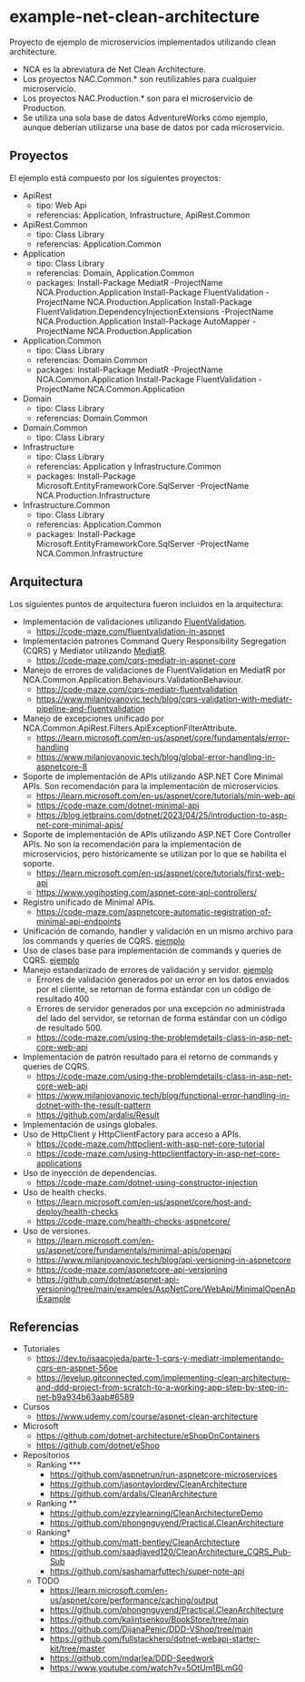 # example-net-clean-architecture

Proyecto de ejemplo de microservicios implementados utilizando clean architecture.

- NCA es la abreviatura de Net Clean Architecture.
- Los proyectos NAC.Common.\* son reutilizables para cualquier microservicio.
- Los proyectos NAC.Production.\* son para el microservicio de Production.
- Se utiliza una sola base de datos AdventureWorks cómo ejemplo, aunque deberían utilizarse una base de datos por cada microservicio.

## Proyectos

El ejemplo está compuesto por los siguientes proyectos:

- ApiRest
  - tipo: Web Api
  - referencias: Application, Infrastructure, ApiRest.Common
- ApiRest.Common
  - tipo: Class Library
  - referencias: Application.Common
- Application
  - tipo: Class Library
  - referencias: Domain, Application.Common
  - packages:
    Install-Package MediatR -ProjectName NCA.Production.Application
    Install-Package FluentValidation -ProjectName NCA.Production.Application
    Install-Package FluentValidation.DependencyInjectionExtensions -ProjectName NCA.Production.Application
    Install-Package AutoMapper -ProjectName NCA.Production.Application
- Application.Common
  - tipo: Class Library
  - referencias: Domain.Common
  - packages:
    Install-Package MediatR -ProjectName NCA.Common.Application
    Install-Package FluentValidation -ProjectName NCA.Common.Application
- Domain
  - tipo: Class Library
  - referencias: Domain.Common
- Domain.Common
  - tipo: Class Library
- Infrastructure
  - tipo: Class Library
  - referencias: Application y Infrastructure.Common
  - packages:
    Install-Package Microsoft.EntityFrameworkCore.SqlServer -ProjectName NCA.Production.Infrastructure
- Infrastructure.Common
  - tipo: Class Library
  - referencias: Application.Common
  - packages:
    Install-Package Microsoft.EntityFrameworkCore.SqlServer -ProjectName NCA.Common.Infrastructure

## Arquitectura

Los siguientes puntos de arquitectura fueron incluidos en la arquitectura:

- Implementación de validaciones utilizando [FluentValidation](https://docs.fluentvalidation.net/).
  - <https://code-maze.com/fluentvalidation-in-aspnet>
- Implementación patrones Command Query Responsibility Segregation (CQRS) y Mediator utilizando [MediatR](https://github.com/jbogard/MediatR).
  - <https://code-maze.com/cqrs-mediatr-in-aspnet-core>
- Manejo de errores de validaciones de FluentValidation en MediatR por NCA.Common.Application.Behaviours.ValidationBehaviour.
  - <https://code-maze.com/cqrs-mediatr-fluentvalidation>
  - <https://www.milanjovanovic.tech/blog/cqrs-validation-with-mediatr-pipeline-and-fluentvalidation>
- Manejo de excepciones unificado por NCA.Common.ApiRest.Filters.ApiExceptionFilterAttribute.
  - <https://learn.microsoft.com/en-us/aspnet/core/fundamentals/error-handling>
  - <https://www.milanjovanovic.tech/blog/global-error-handling-in-aspnetcore-8>
- Soporte de implementación de APIs utilizando ASP.NET Core Minimal APIs. Son recomendación para la implementación de microservicios.
  - <https://learn.microsoft.com/en-us/aspnet/core/tutorials/min-web-api>
  - <https://code-maze.com/dotnet-minimal-api>
  - <https://blog.jetbrains.com/dotnet/2023/04/25/introduction-to-asp-net-core-minimal-apis/>
- Soporte de implementación de APIs utilizando ASP.NET Core Controller APIs. No son la recomendación para la implementación de microservicios, pero históricamente se utilizan por lo que se habilita el soporte.
  - <https://learn.microsoft.com/en-us/aspnet/core/tutorials/first-web-api>
  - <https://www.yogihosting.com/aspnet-core-api-controllers/>
- Registro unificado de Minimal APIs.
  - <https://code-maze.com/aspnetcore-automatic-registration-of-minimal-api-endpoints>
- Unificación de comando, handler y validación en un mismo archivo para los commands y queries de CQRS. [ejemplo](README-estructura.md)
- Uso de clases base para implementación de commands y queries de CQRS. [ejemplo](README-clases-base.md)
- Manejo estandarizado de errores de validación y servidor. [ejemplo](README-errores.md)
  - Errores de validación generados por un error en los datos enviados por el cliente, se retornan de forma estándar con un código de resultado 400
  - Errores de servidor generados por una excepción no administrada del lado del servidor, se retornan de forma estándar con un código de resultado 500.
  - <https://code-maze.com/using-the-problemdetails-class-in-asp-net-core-web-api>
- Implementación de patrón resultado para el retorno de commands y queries de CQRS.
  - <https://code-maze.com/using-the-problemdetails-class-in-asp-net-core-web-api>
  - <https://www.milanjovanovic.tech/blog/functional-error-handling-in-dotnet-with-the-result-pattern>
  - <https://github.com/ardalis/Result>
- Implementación de usings globales.
- Uso de HttpClient y HttpClientFactory para acceso a APIs.
  - <https://code-maze.com/httpclient-with-asp-net-core-tutorial>
  - <https://code-maze.com/using-httpclientfactory-in-asp-net-core-applications>
- Uso de inyección de dependencias.
  - <https://code-maze.com/dotnet-using-constructor-injection>
- Uso de health checks.
  - <https://learn.microsoft.com/en-us/aspnet/core/host-and-deploy/health-checks>
  - <https://code-maze.com/health-checks-aspnetcore/>
- Uso de versiones.
  - <https://learn.microsoft.com/en-us/aspnet/core/fundamentals/minimal-apis/openapi>
  - <https://www.milanjovanovic.tech/blog/api-versioning-in-aspnetcore>
  - <https://code-maze.com/aspnetcore-api-versioning>
  - <https://github.com/dotnet/aspnet-api-versioning/tree/main/examples/AspNetCore/WebApi/MinimalOpenApiExample>

## Referencias

- Tutoriales
  - <https://dev.to/isaacojeda/parte-1-cqrs-y-mediatr-implementando-cqrs-en-aspnet-56oe>
  - <https://levelup.gitconnected.com/implementing-clean-architecture-and-ddd-project-from-scratch-to-a-working-app-step-by-step-in-net-b9a934b63aab#6589>
- Cursos
  - <https://www.udemy.com/course/aspnet-clean-architecture>
- Microsoft
  - <https://github.com/dotnet-architecture/eShopOnContainers>
  - <https://github.com/dotnet/eShop>
- Repositorios
  - Ranking \*\*\*
    - <https://github.com/aspnetrun/run-aspnetcore-microservices>
    - <https://github.com/jasontaylordev/CleanArchitecture>
    - <https://github.com/ardalis/CleanArchitecture>
  - Ranking \*\*
    - <https://github.com/ezzylearning/CleanArchitectureDemo>
    - <https://github.com/phongnguyend/Practical.CleanArchitecture>
  - Ranking\*
    - <https://github.com/matt-bentley/CleanArchitecture>
    - <https://github.com/saadjaved120/CleanArchitecture_CQRS_Pub-Sub>
    - <https://github.com/sashamarfuttech/super-note-api>
  - TODO
    - <https://learn.microsoft.com/en-us/aspnet/core/performance/caching/output>
    - <https://github.com/phongnguyend/Practical.CleanArchitecture>
    - <https://github.com/kalintsenkov/BookStore/tree/main>
    - <https://github.com/DijanaPenic/DDD-VShop/tree/main>
    - <https://github.com/fullstackhero/dotnet-webapi-starter-kit/tree/master>
    - <https://github.com/mdarlea/DDD-Seedwork>
    - <https://www.youtube.com/watch?v=5OtUm1BLmG0>
